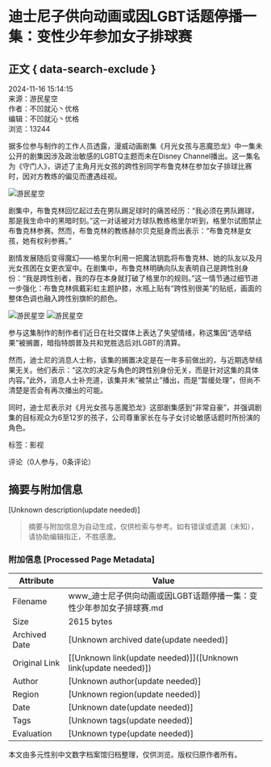 # 迪士尼子供向动画或因LGBT话题停播一集：变性少年参加女子排球赛

## 正文 { data-search-exclude }


2024-11-16 15:14:15  
来源：游民星空  
作者：不凹就沁丶优格  
编辑：不凹就沁丶优格  
浏览：13244  

据多位参与制作的工作人员透露，漫威动画剧集《月光女孩与恶魔恐龙》中一集未公开的剧集因涉及政治敏感的LGBTQ主题而未在Disney Channel播出。这一集名为《守门人》，讲述了主角月光女孩的跨性别同学布鲁克林在参加女子排球比赛时，因对方教练的偏见而遭遇歧视。

![游民星空](https://img1.gamersky.com/upimg/pic/2024/11/16/small_202411161513161773.jpg)

剧集中，布鲁克林回忆起过去在男队踢足球时的痛苦经历：“我必须在男队踢球，那是我生命中的黑暗时刻。”这一对话被对方球队教练格里尔听到，格里尔试图禁止布鲁克林参赛。然而，布鲁克林的教练赫尔贝克挺身而出表示：“布鲁克林是女孩，她有权利参赛。”

剧情发展随后变得魔幻——格里尔利用一把魔法钥匙将布鲁克林、她的队友以及月光女孩困在女更衣室中。在剧集中，布鲁克林明确向队友表明自己是跨性别身份：“我是跨性别者，我的存在本身就打破了格里尔的规则。”这一情节通过细节进一步强化：布鲁克林佩戴彩虹主题护膝，水瓶上贴有“跨性别很美”的贴纸，画面的整体色调也融入跨性别旗帜的颜色。

![游民星空](https://img1.gamersky.com/upimg/pic/2024/11/16/small_202411161512571427.jpg)
![游民星空](https://img1.gamersky.com/upimg/pic/2024/11/16/small_202411161513009439.png)

参与这集制作的制作者们近日在社交媒体上表达了失望情绪，称这集因“选举结果”被搁置，暗指特朗普及共和党胜选后对LGBT的清算。

然而，迪士尼的消息人士称，该集的搁置决定是在一年多前做出的，与近期选举结果无关。他们表示：“这次的决定与角色的跨性别身份无关，而是针对这集的具体内容。”此外，消息人士补充道，该集并未“被禁止”播出，而是“暂缓处理”，但尚不清楚是否会有再次播出的可能。

同时，迪士尼表示对《月光女孩与恶魔恐龙》这部剧集感到“非常自豪”，并强调剧集的目标观众为6至12岁的孩子，公司尊重家长在与子女讨论敏感话题时所扮演的角色。

标签：影视

评论（0人参与，0条评论）  
<!-- tcd_original_link https://www.gamersky.com/news/202411/1846191.shtml -->


## 摘要与附加信息

<!-- tcd_abstract -->
[Unknown description(update needed)]
<!-- tcd_abstract_end -->

> 摘要与附加信息为自动生成，仅供检索与参考。如有错误或遗漏（未知），请协助编辑指正，不胜感激。

### 附加信息 [Processed Page Metadata]

| Attribute       | Value                                  |
|-----------------|----------------------------------------|
| Filename        | www_迪士尼子供向动画或因LGBT话题停播一集：变性少年参加女子排球赛.md                             |
| Size            | 2615 bytes                           |
| Archived Date   | [Unknown archived date(update needed)]                             |
| Original Link   | [[Unknown link(update needed)]]([Unknown link(update needed)])                       |
| Author          | [Unknown author(update needed)]                               |
| Region          | [Unknown region(update needed)]                               |
| Date            | [Unknown date(update needed)]                                 |
| Tags            | [Unknown tags(update needed)]                                 |
| Evaluation            | [Unknown type(update needed)]                                 |
<!-- tcd_table_end -->

本文由多元性别中文数字档案馆归档整理，仅供浏览。版权归原作者所有。
